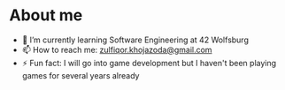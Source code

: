 # About me

- 🌱 I’m currently learning Software Engineering at 42 Wolfsburg
- 📫 How to reach me: zulfiqor.khojazoda@gmail.com
- ⚡ Fun fact: I will go into game development but I haven't been playing games for several years already

<!--
**jonona912/jonona912** will be a ✨ place of innovative s ✨ repository because its `README.md` (this file) appears on your GitHub profile.
- 🔭 I’m currently working on ...
- 👯 I’m looking to collaborate on ...
- 🤔 I’m looking for help with ...
- 😄 Pronouns: ...
- 💬 Ask me about ...
-->

